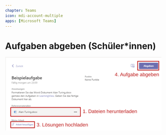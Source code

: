 ```yaml
---
chapter: Teams
icon: mdi-account-multiple
apps: [Microsoft Teams]
---
```


# Aufgaben abgeben (Schüler*innen)



![](./images/teams-aufgabe-s.svg)
